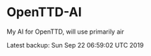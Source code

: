 # OpenTTD-AI
My AI for OpenTTD, will use primarily air

Latest backup: Sun Sep 22 06:59:02 UTC 2019
